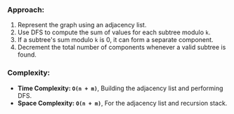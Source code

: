 ### Approach:
1. Represent the graph using an adjacency list.
2. Use DFS to compute the sum of values for each subtree modulo `k`.
3. If a subtree's sum modulo `k` is 0, it can form a separate component.
4. Decrement the total number of components whenever a valid subtree is found.
​
### Complexity:
- **Time Complexity: `O(n + m)`**, Building the adjacency list and performing DFS.
- **Space Complexity: `O(n + m)`**, For the adjacency list and recursion stack.